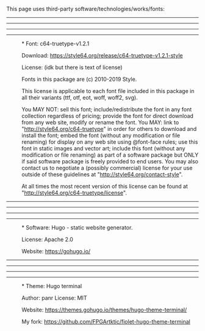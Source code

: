 This page uses third-party software/technologies/works/fonts:

***
***
***
***

<div style="margin-left: 40px;">
*   Font: c64-truetype-v1.2.1 

Download: https://style64.org/release/c64-truetype-v1.2.1-style

License: (idk but there is text of license)

Fonts in this package are (c) 2010-2019 Style.

This license is applicable to each font file included in this package in all their variants (ttf, otf, eot, woff, woff2, svg).

You MAY NOT: sell this font; include/redistribute the font in any font collection regardless of pricing; provide the font for direct download from any web site, modify or rename the font. You MAY: link to "http://style64.org/c64-truetype" in order for others to download and install the font; embed the font (without any modification or file renaming) for display on any web site using @font-face rules; use this font in static images and vector art; include this font (without any modification or file renaming) as part of a software package but ONLY if said software package is freely provided to end users. You may also contact us to negotiate a (possibly commercial) license for your use outside of these guidelines at "http://style64.org/contact-style".

At all times the most recent version of this license can be found at "http://style64.org/c64-truetype/license".

</div>

***
***
***
***

<div style="margin-left: 40px;">
*   Software: Hugo - static website generator.

License: Apache 2.0

Website: https://gohugo.io/
 </div>

***
***
***
***

<div style="margin-left: 40px;">
*   Theme: Hugo terminal

Author: panr
License: MIT

Website: https://themes.gohugo.io/themes/hugo-theme-terminal/

My fork: https://github.com/FPGArtktic/fiolet-hugo-theme-terminal
 </div>

